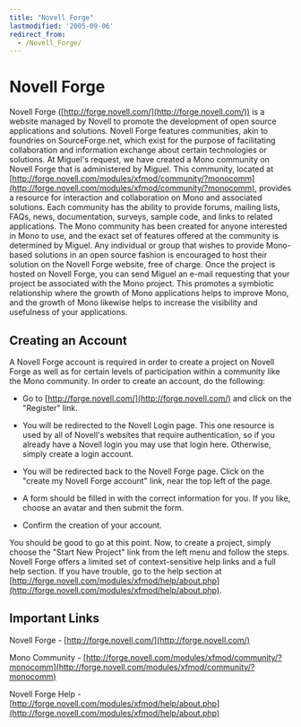```yaml
---
title: "Novell Forge"
lastmodified: '2005-09-06'
redirect_from:
  - /Novell_Forge/
---
```


Novell Forge
============

 Novell Forge ([http://forge.novell.com/](http://forge.novell.com/)) is a website managed by Novell to promote the development of open source applications and solutions. Novell Forge features communities, akin to foundries on SourceForge.net, which exist for the purpose of facilitating collaboration and information exchange about certain technologies or solutions. At Miguel's request, we have created a Mono community on Novell Forge that is administered by Miguel. This community, located at [http://forge.novell.com/modules/xfmod/community/?monocomm](http://forge.novell.com/modules/xfmod/community/?monocomm), provides a resource for interaction and collaboration on Mono and associated solutions. Each community has the ability to provide forums, mailing lists, FAQs, news, documentation, surveys, sample code, and links to related applications. The Mono community has been created for anyone interested in Mono to use, and the exact set of features offered at the community is determined by Miguel. Any individual or group that wishes to provide Mono-based solutions in an open source fashion is encouraged to host their solution on the Novell Forge website, free of charge. Once the project is hosted on Novell Forge, you can send Miguel an e-mail requesting that your project be associated with the Mono project. This promotes a symbiotic relationship where the growth of Mono applications helps to improve Mono, and the growth of Mono likewise helps to increase the visibility and usefulness of your applications.

Creating an Account
-------------------

A Novell Forge account is required in order to create a project on Novell Forge as well as for certain levels of participation within a community like the Mono community. In order to create an account, do the following:

-   Go to [http://forge.novell.com/](http://forge.novell.com/) and click on the "Register" link.

-   You will be redirected to the Novell Login page. This one resource is used by all of Novell's websites that require authentication, so if you already have a Novell login you may use that login here. Otherwise, simply create a login account.

-   You will be redirected back to the Novell Forge page. Click on the "create my Novell Forge account" link, near the top left of the page.

-   A form should be filled in with the correct information for you. If you like, choose an avatar and then submit the form.

-   Confirm the creation of your account.

You should be good to go at this point. Now, to create a project, simply choose the "Start New Project" link from the left menu and follow the steps. Novell Forge offers a limited set of context-sensitive help links and a full help section. If you have trouble, go to the help section at [http://forge.novell.com/modules/xfmod/help/about.php](http://forge.novell.com/modules/xfmod/help/about.php).

Important Links
---------------

Novell Forge - [http://forge.novell.com/](http://forge.novell.com/)

Mono Community - [http://forge.novell.com/modules/xfmod/community/?monocomm](http://forge.novell.com/modules/xfmod/community/?monocomm)

Novell Forge Help - [http://forge.novell.com/modules/xfmod/help/about.php](http://forge.novell.com/modules/xfmod/help/about.php)
